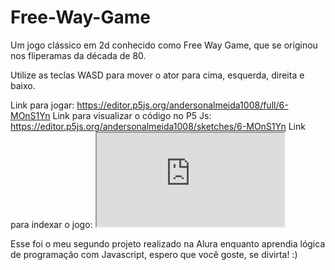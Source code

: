 # Free-Way-Game
Um jogo clássico em 2d conhecido como Free Way Game, que se originou nos fliperamas da década de 80.

Utilize as teclas WASD para mover o ator para cima, esquerda, direita e baixo.

Link para jogar: https://editor.p5js.org/andersonalmeida1008/full/6-MOnS1Yn 
Link para visualizar o código no P5 Js: https://editor.p5js.org/andersonalmeida1008/sketches/6-MOnS1Yn
Link para indexar o jogo: <iframe src="https://editor.p5js.org/andersonalmeida1008/full/6-MOnS1Yn"></iframe>

Esse foi o meu segundo projeto realizado na Alura enquanto aprendia lógica de programação com Javascript, espero que você goste, se divirta! :)

